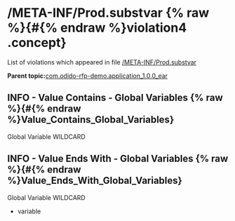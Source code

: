# /META-INF/Prod.substvar {% raw %}{#{% endraw %}violation4 .concept}

List of violations which appeared in file [/META-INF/Prod.substvar](../../../projects/com.odido-rfp-demo.application_1.0.0_ear/META-INF/Prod.substvar.md)

**Parent topic:**[com.odido-rfp-demo.application\_1.0.0\_ear](../../../qa/projects/com.odido-rfp-demo.application_1.0.0_ear.md)

## INFO - Value Contains - Global Variables {% raw %}{#{% endraw %}Value_Contains_Global_Variables}

Global Variable WILDCARD

## INFO - Value Ends With - Global Variables {% raw %}{#{% endraw %}Value_Ends_With_Global_Variables}

Global Variable WILDCARD

-   variable

